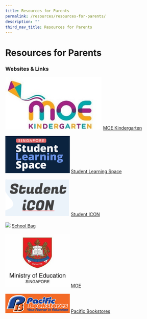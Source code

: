 ```yaml
---
title: Resources for Parents
permalink: /resources/resources-for-parents/
description: ""
third_nav_title: Resources for Parents
---
```

Resources for Parents
=====================

### Websites & Links

<img style="width:60%" src="/images/Resources/Logo/MOE%20Kindergarten.jpg">
<a href="https://www.moe.gov.sg/preschool/moe-kindergarten" target=_blank>MOE Kindergarten</a>
<br><br>
<img style="width:40%" src="/images/Resources/Logo/SLS_new.png">
<a href="https://vle.learning.moe.edu.sg/login" target=_blank>Student Learning Space</a>
<br><br>
<img style="width:40%" src="/images/Resources/Logo/Student%20Icon.png">
<a href="https://admin.google.com/ac/accountchooser?continue=https://workspace.google.com/dashboard&pli=1" target=_blank>Student ICON</a>
<br><br>
<img style="width:40%" src="/images/Resources/Logo/SschoolBag.png">
<a href="https://www.schoolbag.edu.sg/" target=_blank>School Bag</a>
<br><br>
<img style="width:40%" src="/images/Resources/Logo/MOE.jpg">
<a href="https://www.moe.gov.sg/" target=_blank>MOE</a>
<br><br>
<img style="width:40%" src="/images/Resources/Logo/Pacific%20Bookstore.jpg">
<a href="https://www.pacificbookstores.com/" target=_blank>Pacific Bookstores</a>